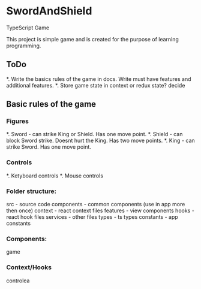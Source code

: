 # SwordAndShield
TypeScript Game

This project is simple game and is created for the purpose of learning programming.

## ToDo

*. Write the basics rules of the game in docs. Write must have features and additional features.
*. Store game state in context or redux state? decide

## Basic rules of the game

### Figures

*. Sword - can strike King or Shield. Has one move point.
*. Shield - can block Sword strike. Doesnt hurt the King. Has two move points.
*. King - can strike Sword. Has one move point.


### Controls
*. Ketyboard controls
*. Mouse controls


### Folder structure:
src - source code
    components - common components (use in app more then once)
    context - react context files
    features - view components
    hooks - react hook files
    services - other files
    types - ts types
    constants - app constants


### Components:
game

### Context/Hooks
controlea
